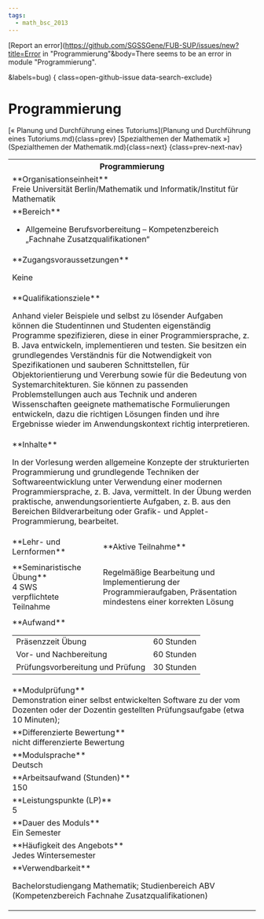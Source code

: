 ```yaml
---
tags:
  - math_bsc_2013
---
```

[Report an error](https://github.com/SGSSGene/FUB-SUP/issues/new?title=Error in "Programmierung"&body=There seems to be an error in module "Programmierung".

<Describe here a slightly more detailed description of what is wrong>&labels=bug)
{ class=open-github-issue data-search-exclude}

# Programmierung

[« Planung und Durchführung eines Tutoriums](Planung und Durchführung eines Tutoriums.md){class=prev}
[Spezialthemen der Mathematik »](Spezialthemen der Mathematik.md){class=next}
{class=prev-next-nav}

<table markdown id="moduledesc">
<tr markdown class="moduledesc_head"><th colspan="2">Programmierung </th></tr>
<tr markdown><td colspan="2">**Organisationseinheit**   <br>Freie Universität Berlin/Mathematik und Informatik/Institut für Mathematik</td></tr>

<tr markdown><td colspan="2">**Bereich**<br>


- Allgemeine Berufsvorbereitung – Kompetenzbereich „Fachnahe Zusatzqualifikationen“

</td></tr>

<tr markdown><td colspan="2">**Zugangsvoraussetzungen** <br>

Keine


</td></tr>
<tr markdown><td colspan="2">**Qualifikationsziele**    <br>

Anhand vieler Beispiele und selbst zu lösender Aufgaben können die
Studentinnen und Studenten eigenständig Programme spezifizieren, diese in
einer Programmiersprache, z. B. Java entwickeln, implementieren und testen.
Sie besitzen ein grundlegendes Verständnis für die Notwendigkeit von
Spezifikationen und sauberen Schnittstellen, für Objektorientierung und
Vererbung sowie für die Bedeutung von Systemarchitekturen. Sie können zu
passenden Problemstellungen auch aus Technik und anderen Wissenschaften
geeignete mathematische Formulierungen entwickeln, dazu die richtigen
Lösungen finden und ihre Ergebnisse wieder im Anwendungskontext richtig
interpretieren.


</td></tr>
<tr markdown><td colspan="2">**Inhalte**                <br>

In der Vorlesung werden allgemeine Konzepte der strukturierten
Programmierung und grundlegende Techniken der Softwareentwicklung unter
Verwendung einer modernen Programmiersprache, z. B. Java, vermittelt. In der
Übung werden praktische, anwendungsorientierte Aufgaben, z. B. aus den
Bereichen Bildverarbeitung oder Grafik- und Applet-Programmierung,
bearbeitet.


</td></tr>

<tr markdown><td>**Lehr- und Lernformen**</td><td>**Aktive Teilnahme**</td></tr>
<tr markdown><td> **Seminaristische Übung** <br>4 SWS <br> verpflichtete Teilnahme</td><td>

Regelmäßige Bearbeitung und Implementierung der Programmieraufgaben, Präsentation mindestens einer korrekten Lösung
</td></tr>
<tr markdown><td colspan="2">**Aufwand**                <br>
<table class="aufwand_table">
<tr><td>Präsenzzeit Übung</td><td>60 Stunden</td></tr>
<tr><td>Vor- und Nachbereitung</td><td>60 Stunden</td></tr>
<tr><td>Prüfungsvorbereitung und Prüfung</td><td>30 Stunden</td></tr>
</table>

</td></tr>
<tr markdown><td colspan="2">**Modulprüfung**             <br>Demonstration einer selbst entwickelten Software zu der vom Dozenten oder
der Dozentin gestellten Prüfungsaufgabe (etwa 10 Minuten);


</td></tr>
<tr markdown><td colspan="2">**Differenzierte Bewertung** <br>nicht differenzierte Bewertung

</td></tr>
<tr markdown><td colspan="2">**Modulsprache**             <br>Deutsch</td></tr>
<tr markdown><td colspan="2">**Arbeitsaufwand (Stunden)** <br>150</td></tr>
<tr markdown><td colspan="2">**Leistungspunkte (LP)**     <br>5</td></tr>
<tr markdown><td colspan="2">**Dauer des Moduls**         <br>Ein Semester</td></tr>
<tr markdown><td colspan="2">**Häufigkeit des Angebots**  <br>Jedes Wintersemester</td></tr>
<tr markdown><td colspan="2">**Verwendbarkeit**           <br>

Bachelorstudiengang Mathematik; Studienbereich ABV (Kompetenzbereich
Fachnahe Zusatzqualifikationen)


</td></tr>

</table>
